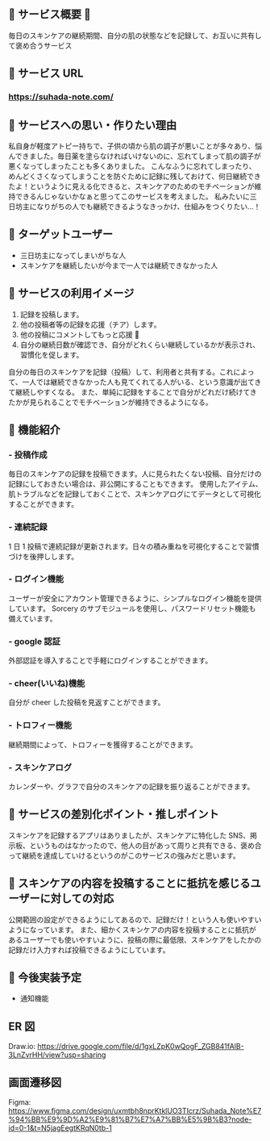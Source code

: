 ## 🫧 サービス概要 🫧

毎日のスキンケアの継続期間、自分の肌の状態などを記録して、お互いに共有して褒め合うサービス

## 🫧 サービス URL

### https://suhada-note.com/

## 🫧 サービスへの思い・作りたい理由

私自身が軽度アトピー持ちで、子供の頃から肌の調子が悪いことが多々あり、悩んできました。毎日薬を塗らなければいけないのに、忘れてしまって肌の調子が悪くなってしまったことも多くありました。
こんなふうに忘れてしまったり、めんどくさくなってしまうことを防ぐために記録に残しておけて、何日継続できたよ！というように見える化できると、スキンケアのためのモチベーションが維持できるんじゃないかなぁと思ってこのサービスを考えました。
私みたいに三日坊主になりがちの人でも継続できるようなきっかけ、仕組みをつくりたい...！

## 🫧 ターゲットユーザー

- 三日坊主になってしまいがちな人
- スキンケアを継続したいが今まで一人では継続できなかった人

## 🫧 サービスの利用イメージ

1. 記録を投稿します。
2. 他の投稿者等の記録を応援（チア）します。
3. 他の投稿にコメントしてもっと応援 📣
4. 自分の継続日数が確認でき、自分がどれくらい継続しているかが表示され、習慣化を促します。

自分の毎日のスキンケアを記録（投稿）して、利用者と共有する。これによって、一人では継続できなかった人も見てくれてる人がいる、という意識が出てきて継続しやすくなる。
また、単純に記録をすることで自分がどれだけ続けてきたかが見られることでモチベーションが維持できるようになる。

## 🫧 機能紹介

### - 投稿作成

毎日のスキンケアの記録を投稿できます。人に見られたくない投稿、自分だけの記録にしておきたい場合は、非公開にすることもできます。
使用したアイテム、肌トラブルなどを記録しておくことで、スキンケアログにてデータとして可視化することができます。

### - 連続記録

1 日 1 投稿で連続記録が更新されます。日々の積み重ねを可視化することで習慣づけを後押しします。

### - ログイン機能

ユーザーが安全にアカウント管理できるように、シンプルなログイン機能を提供しています。
Sorcery のサブモジュールを使用し、パスワードリセット機能も備えています。

### - google 認証

外部認証を導入することで手軽にログインすることができます。

### - cheer(いいね)機能

自分が cheer した投稿を見返すことができます。

### - トロフィー機能

継続期間によって、トロフィーを獲得することができます。

### - スキンケアログ

カレンダーや、グラフで自分のスキンケアの記録を振り返ることができます。

## 🫧 サービスの差別化ポイント・推しポイント

スキンケアを記録するアプリはありましたが、スキンケアに特化した SNS、掲示板、というものはなかったので、他人の目があって周りと共有できる、褒め合って継続を達成していけるというのがこのサービスの強みだと思います。

## 🫧 スキンケアの内容を投稿することに抵抗を感じるユーザーに対しての対応

公開範囲の設定ができるようにしてあるので、記録だけ！という人も使いやすいようになっています。
また、細かくスキンケアの内容を投稿することに抵抗があるユーザーでも使いやすいように、投稿の際に最低限、スキンケアをしたかの記録だけ入力すれば投稿できるようにしています。

## 🫧 今後実装予定

- 通知機能

## ER 図

Draw.io: https://drive.google.com/file/d/1gxLZpK0wQogF_ZGB841fAlB-3LnZvrHH/view?usp=sharing

## 画面遷移図

Figma: https://www.figma.com/design/uxmtbh8nprKtklUO3TIcrz/Suhada_Note%E7%94%BB%E9%9D%A2%E9%81%B7%E7%A7%BB%E5%9B%B3?node-id=0-1&t=N5jagEegtKRqN0tb-1
